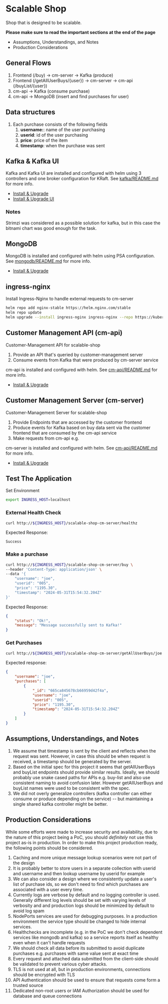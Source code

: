 # Scalable Shop

Shop that is designed to be scalable.

**Please make sure to read the important sections at the end of the page**

- Assumptions, Understandings, and Notes
- Production Considerations

## General Flows

1. Frontend (/buy) -> cm-server -> Kafka (produce)
2. Frontend (/getAllUserBuys/{user}) -> cm-server -> cm-api (/buyList/{user})
3. cm-api -> Kafka (consume purchase)
4. cm-api -> MongoDB (insert and find purchases for user)

## Data structures

1.  Each purchase consists of the following fields
    1.  **username:**: name of the user purchasing
    2.  **userid**: id of the user purchasing
    3.  **price**: price of the item
    4.  **timestamp**: when the purchase was sent

## Kafka & Kafka UI

Kafka and Kafka UI are installed and configured with helm using 3 controllers and one broker configuration for KRaft. See [kafka/README.md](kafka/README.md) for more info.

- [Install & Upgrade](kafka/README.md#install--upgrade)
- [Install & Upgrade UI](kafka/README.md#install--upgrade-1)

### Notes

Strimzi was considered as a possible solution for kafka, but in this case the bitnami chart was good enough for the task.

## MongoDB

MongoDB is installed and configured with helm using PSA configuration. See [mongodb/README.md](mongodb/README.md) for more info.

- [Install & Upgrade](mongodb/README.md#install--upgrade)

## ingress-nginx

Install Ingress-Nginx to handle external requests to cm-server

```bash
helm repo add nginx-stable https://helm.nginx.com/stable
helm repo update
helm upgrade --install ingress-nginx ingress-nginx --repo https://kubernetes.github.io/ingress-nginx --namespace ingress-nginx --create-namespace
```

## Customer Management API (cm-api)

Customer-Management API for scalable-shop

1. Provide an API that's queried by customer-management server 
2. Consume events from Kafka that were produced by cm-server service

cm-api is installed and configured with helm. See [cm-api/README.md](cm-api/README.md) for more info.

- [Install & Upgrade](cm-api/README.md#install--upgrade)

## Customer Management Server (cm-server)

Customer-Management Server for scalable-shop

1. Provide Endpoints that are accessed by the customer frontend
2. Produce events for Kafka based on buy data sent via the customer frontend that are consumed by the cm-api service
3. Make requests from cm-api e.g. 

cm-server is installed and configured with helm. See [cm-api/README.md](cm-server/README.md) for more info.

- [Install & Upgrade](cm-server/README.md#install--upgrade)

## Test The Application

Set Environment

```bash
export INGRESS_HOST=localhost
```

### External Health Check

```bash
curl http://${INGRESS_HOST}/scalable-shop-cm-server/healthz
```

Expected Response:

`Success`

### Make a purchase

```bash
curl http://${INGRESS_HOST}/scalable-shop-cm-server/buy \
--header 'Content-Type: application/json' \
--data '{
	"username": "joe",
	"userid": "005",
	"price": "1195.30",
	"timestamp": "2024-05-31T15:54:32.204Z"
}'
```

Expected Response:

```json
{
    "status": "Ok!",
    "message": "Message successfully sent to Kafka!"
}
```

### Get Purchases

```bash
curl http://${INGRESS_HOST}/scalable-shop-cm-server/getAllUserBuys/joe
```

Expected response:

```json
{
    "username": "joe",
    "purchases": [
        {
            "_id": "665ca845678cb66959d42f4a",
            "username": "joe",
            "userid": "005",
            "price": "1195.30",
            "timestamp": "2024-05-31T15:54:32.204Z"
        }
    ]
}
```

## Assumptions, Understandings, and Notes

1. We assume that timestamp is sent by the client and reflects when the request was sent. However, in case this should be when request is received, a timestamp should be generated by the server.
2. Based on the initial spec for this project it seems that getAllUserBuys and buyList endpoints should provide similar results. Ideally, we should probably use snake cased paths for APIs e.g. buy-list and also use consistent naming to avoid confusion later. However getAllUserBuys and buyList names were used to be consistent with the spec.
3. We did not overly generalize controllers (kafka controller can either consume or produce depending on the service) -- but maintaining a single shared kafka controller might be better.

## Production Considerations

While some efforts were made to increase security and availability, due to the nature of this project being a PoC, you should *definitely* not use this project as-is in production. In order to make this project production ready, the following points should be considered.

1. Caching and more unique message lookup scenarios were not part of the design
2. It is probably better to store users in a separate collection with userid and username and then lookup username by userid for example
3. We can also consider a design where we consistently update a user's list of purchase ids, so we don't need to find which purchases are associated with a user every time.
4. Currently logs are verbose by default and no logging controller is used. Generally different log levels should be set with varying levels of verbosity and and production logs should be minimized by default to avoid log spam
5. NodePorts services are used for debugging purposes. In a production environment the service type should be changed to hide internal services.
6. Healthchecks are incomplete (e.g. in the PoC we don't check dependent services like mongodb and kafka) so a service reports itself as healthy even when it can't handle requests
7.  We should check all data before its submitted to avoid duplicate purchases e.g. purchases with same value sent at exact time
8.  Every request and attached data submitted from the client-side should be validated to prevent various cyber attacks.
9.  TLS is not used at all, but in production environments, connections should be encrypted with TLS
10. API Authentication should be used to ensure that requests come form a trusted source
11. Dedicated non-root users or IAM Authorization should be used for database and queue connections
